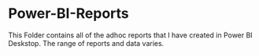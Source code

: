 # Power-BI-Reports

This Folder contains all of the adhoc reports that I have created in Power BI Deskstop. The range of reports and data varies.
